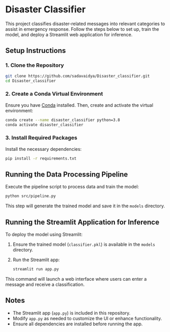 # Disaster Classifier

This project classifies disaster-related messages into relevant categories to assist in emergency response. Follow the steps below to set up, train the model, and deploy a Streamlit web application for inference.

## Setup Instructions

### 1. Clone the Repository

```bash
git clone https://github.com/sadavaidya/Disaster_classifier.git
cd Disaster_classifier
```

### 2. Create a Conda Virtual Environment

Ensure you have [Conda](https://docs.conda.io/projects/conda/en/latest/user-guide/install/index.html) installed. Then, create and activate the virtual environment:

```bash
conda create --name disaster_classifier python=3.8
conda activate disaster_classifier
```

### 3. Install Required Packages

Install the necessary dependencies:

```bash
pip install -r requirements.txt
```

## Running the Data Processing Pipeline

Execute the pipeline script to process data and train the model:

```bash
python src/pipeline.py
```

This step will generate the trained model and save it in the `models` directory.

## Running the Streamlit Application for Inference

To deploy the model using Streamlit:

1. Ensure the trained model (`classifier.pkl`) is available in the `models` directory.
2. Run the Streamlit app:

   ```bash
   streamlit run app.py
   ```

This command will launch a web interface where users can enter a message and receive a classification.

## Notes
- The Streamlit app (`app.py`) is included in this repository.
- Modify `app.py` as needed to customize the UI or enhance functionality.
- Ensure all dependencies are installed before running the app.

